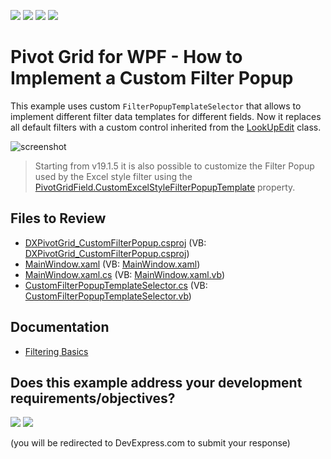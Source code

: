 <!-- default badges list -->
![](https://img.shields.io/endpoint?url=https://codecentral.devexpress.com/api/v1/VersionRange/128578615/22.2.2%2B)
[![](https://img.shields.io/badge/Open_in_DevExpress_Support_Center-FF7200?style=flat-square&logo=DevExpress&logoColor=white)](https://supportcenter.devexpress.com/ticket/details/T357159)
[![](https://img.shields.io/badge/📖_How_to_use_DevExpress_Examples-e9f6fc?style=flat-square)](https://docs.devexpress.com/GeneralInformation/403183)
[![](https://img.shields.io/badge/💬_Leave_Feedback-feecdd?style=flat-square)](#does-this-example-address-your-development-requirementsobjectives)
<!-- default badges end -->

# Pivot Grid for WPF - How to Implement a Custom Filter Popup

This example uses custom `FilterPopupTemplateSelector` that allows to implement different filter data templates for different fields. Now it replaces all default filters with a custom control inherited from the [LookUpEdit](https://docs.devexpress.com/WPF/8862/controls-and-libraries/data-editors/editor-types/lookupedit) class.

![screenshot](./images/screenshot_19.1.png)

> Starting from v19.1.5 it is also possible to customize the Filter Popup used by the Excel style filter using the [PivotGridField.CustomExcelStyleFilterPopupTemplate](https://docs.devexpress.com/WPF/DevExpress.Xpf.PivotGrid.PivotGridField.CustomExcelStyleFilterPopupTemplate) property.

## Files to Review 

* [DXPivotGrid_CustomFilterPopup.csproj](./CS/DXPivotGrid_CustomFilterPopup/DXPivotGrid_CustomFilterPopup.csproj) (VB: [DXPivotGrid_CustomFilterPopup.csproj](./VB/DXPivotGrid_CustomFilterPopup/DXPivotGrid_CustomFilterPopup.vbproj))
* [MainWindow.xaml](./CS/DXPivotGrid_CustomFilterPopup/MainWindow.xaml) (VB: [MainWindow.xaml](./VB/DXPivotGrid_CustomFilterPopup/MainWindow.xaml))
* [MainWindow.xaml.cs](./CS/DXPivotGrid_CustomFilterPopup/MainWindow.xaml.cs) (VB: [MainWindow.xaml.vb](./VB/DXPivotGrid_CustomFilterPopup/MainWindow.xaml.vb))
* [CustomFilterPopupTemplateSelector.cs](./CS/DXPivotGrid_CustomFilterPopup/CustomFilterPopupTemplateSelector.cs) (VB: [CustomFilterPopupTemplateSelector.vb](./VB/DXPivotGrid_CustomFilterPopup/CustomFilterPopupTemplateSelector.vb))

## Documentation

* [Filtering Basics](https://docs.devexpress.com/WPF/8010)
<!-- feedback -->
## Does this example address your development requirements/objectives?

[<img src="https://www.devexpress.com/support/examples/i/yes-button.svg"/>](https://www.devexpress.com/support/examples/survey.xml?utm_source=github&utm_campaign=wpf-pivot-grid-implement-a-custom-filter-popup&~~~was_helpful=yes) [<img src="https://www.devexpress.com/support/examples/i/no-button.svg"/>](https://www.devexpress.com/support/examples/survey.xml?utm_source=github&utm_campaign=wpf-pivot-grid-implement-a-custom-filter-popup&~~~was_helpful=no)

(you will be redirected to DevExpress.com to submit your response)
<!-- feedback end -->

